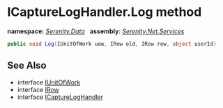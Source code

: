 # ICaptureLogHandler.Log method
**namespace:** *[Serenity.Data](../../README.md#serenity.data-namespace)*   **assembly**: *[Serenity.Net.Services](../../README.md)*

```csharp
public void Log(IUnitOfWork uow, IRow old, IRow row, object userId)
```

## See Also

* interface [IUnitOfWork](../Serenity.Net.Data/../IUnitOfWork.md)
* interface [IRow](../Serenity.Net.Entity/../IRow.md)
* interface [ICaptureLogHandler](../ICaptureLogHandler.md)